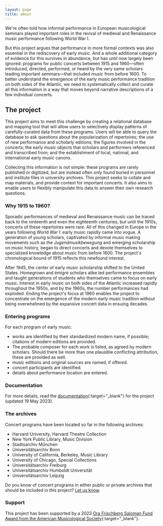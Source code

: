 ```yaml
---
layout: page
title: about
---
```


We're often told how informal performance in European musicological seminars played important roles in the revival of medieval and Renaissance music performance following World War I. 

But this project argues that performance in more formal contexts was also essential in the rediscovery of early music. And a whole additional category of evidence for this survives in abundance, but has until now largely been ignored: programs for public concerts between 1915 and 1960—often introduced, directed, performed, or heard by the very same scholars leading important seminars—that included music from before 1600. To better understand the emergence of the early music performance tradition on both sides of the Atlantic, we need to systematically collect and curate all this information in a way that moves beyond narrative descriptions of a few individual concerts.

## The project

This project aims to meet this challenge by creating a relational database and mapping tool that will allow users to selectively display patterns of carefully-curated data from these programs. Users will be able to query the database to ask questions about the popularization of repertoires; the use of new performance and scholarly editions; the figures involved in the concerts; the early music objects that scholars and performers referenced and transcribed from; and the establishment of local, national, and international early music canons. 

Collecting this information is not simple: these programs are rarely published or digitized, but are instead often only found buried in personnel and institute files in university archives. This project seeks to collate and map materials, and provide context for important concerts. It also aims to enable users to flexibly manipulate this data to answer their own research questions.

### Why 1915 to 1960?

Sporadic performances of medieval and Renaissance music can be traced back to the ninteenth and even the eighteenth centuries, but until the 1910s, concerts of these repertoires were rare. All of this changed in Europe in the years following World War I: early music rapidly came into vogue. A generation of young scholars, captivated by informal music making movements such as the _Jugendmusikbewegung_ and emerging scholarship on music history, began to direct concerts and devote themselves to specialized knowledge about music from before 1600. The project's chronological bound of 1915 reflects this newfound interest.

After 1945, the center of early music scholarship shifted to the United States. Homegrown and émigré scholars alike led performance ensembles and taught generations of students who themselves came to focus on early music. Interest in early music on both sides of the Atlantic increased rapidly throughout the 1950s, and by the 1960s, the number performances had exploded. Ending the project's focus at 1960 enables the project to concentrate on the emergence of the modern early music tradition without being overwhelmed by the expansive concert data in ensuing decades.  

### Entering programs

For each program of early music:
+ works are identified by their standardized modern name, if possible; citations of modern editions are provided.
+ The probable composer for each work is listed, as agreed by modern scholars. Should there be more than one plausible conflicting attribution, these are provided as well.
+ music editions and original sources are named, if offered.
+ concert participants are identified.
+ details about performance location are entered.

### Documentation

For more details, read the [documentation](https://docs.google.com/document/d/18vVdL4CHMyDCxVk4t6r65NyTIwJbDcgxFDfYwpFgedg/edit){:target="_blank"} for the project (updated 19 May 2023).

### The archives

Concert programs have been located so far in the following archives:
+ Harvard University, Harvard Theatre Collection
+ New York Public Library, Music Division
+ Stadtsarchiv München
+ Universitätsarchiv Bonn
+ University of California, Berkeley, Music Library
+ University of Chicago, Special Collections
+ Universitätsarchiv Freiburg
+ Universitätsarchiv Humboldt Universität
+ Universitätsarchiv Leipzig

Do you know of concert programs in either public or private archives that should be included in this project? [Let us know](mailto:benjaminory@gmail.com).

### Support

This project has been supported by a 2023 [Ora Frischberg Saloman Fund Award from the American Musicological Society](https://www.amsmusicology.org/page/Saloman_Winners){:target="_blank"}.